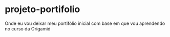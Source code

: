 # projeto-portifolio
Onde eu vou deixar meu portifólio inicial com base em que vou aprendendo no curso da Origamid

